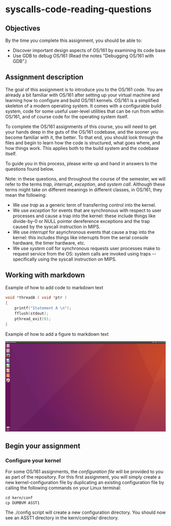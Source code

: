 # syscalls-code-reading-questions

## Objectives

By the time you complete this assignment, you should be able to:
- Discover important design aspects of OS/161 by examining its code base
- Use GDB to debug OS/161 (Read the notes "Debugging OS/161 with GDB”.)

## Assignment description
The goal of this assignment is to introduce you to the OS/161 code. You are already a bit familiar with OS/161 after  setting up your virtual machine and learning how to configure and build OS/161 kernels. OS/161 is a simplified skeleton of a modern operating system. It comes with a configurable build system, code for some useful user-level utilities that can be run from within OS/161, and of course code for the operating system itself. 

To complete the OS/161 assignments of this course, you will need to get your hands deep in the guts of the OS/161 codebase, and the sooner you become familiar with it, the better. To that end, you should look through the files and begin to learn how the code is structured, what goes where, and how things work. This applies both to the build system and the codebase itself.

To guide you in this process, please write up and hand in answers to the questions found below.  

Note: in these questions, and throughout the course of the semester, we will refer to the terms *trap*, *interrupt*, *exception*, and *system call*. Although these terms might take on different meanings in different classes, in OS/161, they mean the following:

- We use *trap* as a generic term of transferring control into the kernel.
- We use *exception* for events that are synchronous with respect to user processes and cause a trap into the kernel: these include things like divide-by-0 or NULL pointer dereference exceptions and the trap caused by the syscall instruction in MIPS.
- We use *interrupt* for asynchronous events that cause a trap into the kernel: this includes things like interrupts from the serial console hardware, the timer hardware, etc.
- We use *system call* for synchronous requests user processes make to request service from the OS: system calls are invoked using traps -- specifically using the syscall instruction on MIPS.








## Working with markdown

Example of how to add code to markdown text

```cpp
void *threadA ( void *ptr )
{
    printf("Statement A \n");
    fflush(stdout);
    pthread_exit(0); 
}
```
Example of how to add a figure to markdown text

![](Ubuntu_16.04_Desktop.png)


## Begin your assignment 

### Configure your kernel 

For some OS/161 assignments, the *configuration file* will be provided to you as part of the repository. For this first assignment, you will simply create a new kernel-configuration file by duplicating an existing configuration file by calling the following commands on your Linux terminal: 

```shell
cd kern/conf  
cp DUMBVM ASST1
``` 

The ./config script will create a new configuration directory. You should now see an ASST1 directory in the kern/compile/ directory.
